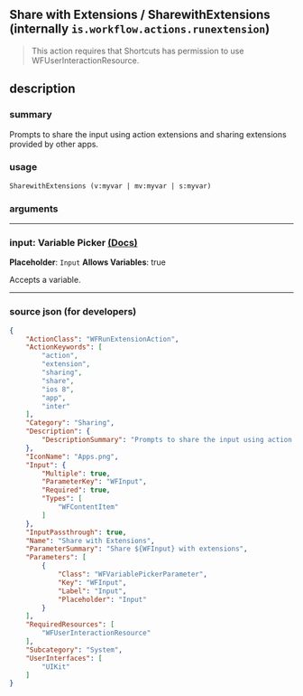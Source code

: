 
## Share with Extensions / SharewithExtensions (internally `is.workflow.actions.runextension`)

> This action requires that Shortcuts has permission to use WFUserInteractionResource.


## description

### summary

Prompts to share the input using action extensions and sharing extensions provided by other apps.


### usage
```
SharewithExtensions (v:myvar | mv:myvar | s:myvar)
```

### arguments

---

### input: Variable Picker [(Docs)](https://pfgithub.github.io/shortcutslang/gettingstarted#variable-picker-fields)
**Placeholder**: ```
		Input
		```
**Allows Variables**: true



Accepts a variable.

---

### source json (for developers)

```json
{
	"ActionClass": "WFRunExtensionAction",
	"ActionKeywords": [
		"action",
		"extension",
		"sharing",
		"share",
		"ios 8",
		"app",
		"inter"
	],
	"Category": "Sharing",
	"Description": {
		"DescriptionSummary": "Prompts to share the input using action extensions and sharing extensions provided by other apps."
	},
	"IconName": "Apps.png",
	"Input": {
		"Multiple": true,
		"ParameterKey": "WFInput",
		"Required": true,
		"Types": [
			"WFContentItem"
		]
	},
	"InputPassthrough": true,
	"Name": "Share with Extensions",
	"ParameterSummary": "Share ${WFInput} with extensions",
	"Parameters": [
		{
			"Class": "WFVariablePickerParameter",
			"Key": "WFInput",
			"Label": "Input",
			"Placeholder": "Input"
		}
	],
	"RequiredResources": [
		"WFUserInteractionResource"
	],
	"Subcategory": "System",
	"UserInterfaces": [
		"UIKit"
	]
}
```

